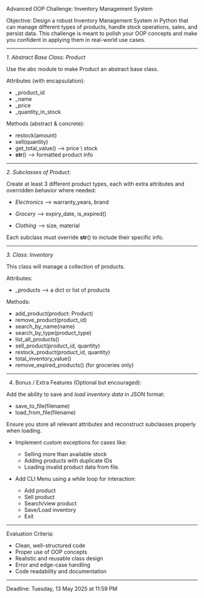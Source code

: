 Advanced OOP Challenge: Inventory Management System

Objective:
Design a robust Inventory Management System in Python that can manage different types of products, handle stock operations, sales, and persist data. This challenge is meant to polish your OOP concepts and make you confident in applying them in real-world use cases.

---

*1. Abstract Base Class: Product*

Use the abc module to make Product an abstract base class.

Attributes (with encapsulation):

* _product_id
* _name
* _price
* _quantity_in_stock

Methods (abstract & concrete):

* restock(amount)
* sell(quantity)
* get_total_value() --> price \ stock
* __str__() --> formatted product info

---

*2. Subclasses of Product:*

Create at least 3 different product types, each with extra attributes and overridden behavior where needed:

* *Electronics* --> warranty_years, brand

* *Grocery* --> expiry_date, is_expired()

* *Clothing*  --> size, material

Each subclass must override __str__() to include their specific info.

---

*3. Class: Inventory*

This class will manage a collection of products.

Attributes:

* _products --> a dict or list of products

Methods:

* add_product(product: Product)
* remove_product(product_id)
* search_by_name(name)
* search_by_type(product_type)
* list_all_products()
* sell_product(product_id, quantity)
* restock_product(product_id, quantity)
* total_inventory_value()
* remove_expired_products() (for groceries only)

---

4. Bonus / Extra Features (Optional but encouraged):

Add the ability to save and *load inventory data* in JSON format:

* save_to_file(filename)
* load_from_file(filename)

Ensure you store all relevant attributes and reconstruct subclasses properly when loading.

* Implement custom exceptions for cases like:

  * Selling more than available stock
  * Adding products with duplicate IDs
  * Loading invalid product data from file.

* Add CLI Menu using a while loop for interaction:

  * Add product
  * Sell product
  * Search/view product
  * Save/Load inventory
  * Exit

---

 Evaluation Criteria:

* Clean, well-structured code
* Proper use of OOP concepts
* Realistic and reusable class design
* Error and edge-case handling
* Code readability and documentation

---

Deadline: Tuesday, 13 May 2025 at 11:59 PM

